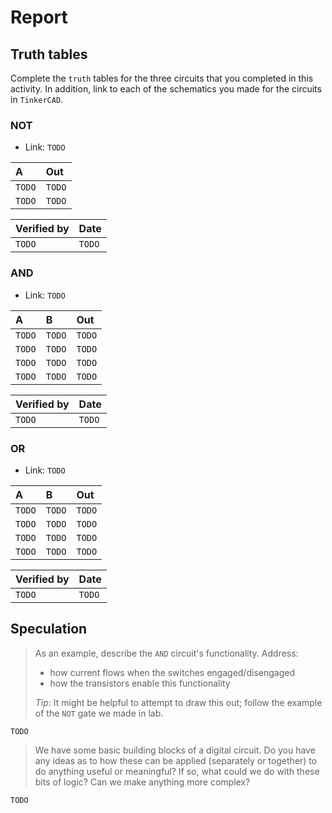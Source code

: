 # Report

## Truth tables

Complete the `truth` tables for the three circuits that you completed in this activity. In addition,
link to each of the schematics you made for the circuits in `TinkerCAD`.

### NOT

* Link: `TODO`

| A | Out |
|:--|:----|
|`TODO`|`TODO`|
|`TODO`|`TODO`|

| Verified by | Date |
|:------------|:-----|
|`TODO`|`TODO`|

### AND

* Link: `TODO`

| A | B | Out |
|:--|:--|:----|
|`TODO`|`TODO`|`TODO`|
|`TODO`|`TODO`|`TODO`|
|`TODO`|`TODO`|`TODO`|
|`TODO`|`TODO`|`TODO`|

| Verified by | Date |
|:------------|:-----|
|`TODO`|`TODO`|

### OR

* Link: `TODO`

| A | B | Out |
|:--|:--|:----|
|`TODO`|`TODO`|`TODO`|
|`TODO`|`TODO`|`TODO`|
|`TODO`|`TODO`|`TODO`|
|`TODO`|`TODO`|`TODO`|

| Verified by | Date |
|:------------|:-----|
|`TODO`|`TODO`|

## Speculation

> As an example, describe the `AND` circuit's functionality. Address:
> * how current flows when the switches engaged/disengaged
> * how the transistors enable this functionality
>
> _Tip:_ It might be helpful to attempt to draw this out; follow the example of the `NOT` gate we made in lab.

`TODO`

> We have some basic building blocks of a digital circuit. Do you have any ideas as to how these can be applied (separately or together)
> to do anything useful or meaningful? If so, what could we do with these bits of logic? Can we make anything more complex?

`TODO`

> 
